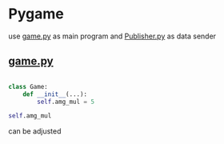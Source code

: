 # Pygame
use [game.py](game.py) as main program and [Publisher.py](Publisher.py) as data sender

## [game.py](game.py)

```python

class Game:
    def __init__(...):
        self.amg_mul = 5
```

```python
self.amg_mul
```
can be adjusted 